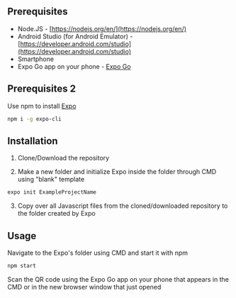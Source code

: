 ## Prerequisites
* Node.JS - [https://nodejs.org/en/](https://nodejs.org/en/)
* Android Studio (for Android Emulator) - [https://developer.android.com/studio](https://developer.android.com/studio)
* Smartphone
* Expo Go app on your phone - [Expo Go](https://play.google.com/store/apps/details?id=host.exp.exponent)

## Prerequisites 2

Use npm to install [Expo](https://expo.io/)

```bash
npm i -g expo-cli
```

## Installation

1. Clone/Download the repository

2. Make a new folder and initialize Expo inside the folder through CMD using "blank" template

```bash
expo init ExampleProjectName
```
3. Copy over all Javascript files from the cloned/downloaded repository to the folder created by Expo



## Usage
Navigate to the Expo's folder using CMD and start it with npm

```bash
npm start
```
Scan the QR code using the Expo Go app on your phone that appears in the CMD or in the new browser window that just opened
